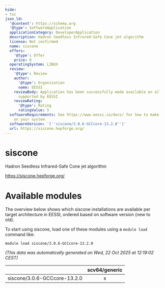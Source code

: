 ```yaml
---
hide:
- toc
json_ld:
  '@context': https://schema.org
  '@type': SoftwareApplication
  applicationCategory: DeveloperApplication
  description: Hadron Seedless Infrared-Safe Cone jet algorithm
  license: Not confirmed
  name: siscone
  offers:
    '@type': Offer
    price: 0
  operatingSystem: LINUX
  review:
    '@type': Review
    author:
      '@type': Organization
      name: EESSI
    reviewBody: Application has been successfully made available on all architectures
      supported by EESSI
    reviewRating:
      '@type': Rating
      ratingValue: 5
  softwareRequirements: See https://www.eessi.io/docs/ for how to make EESSI available
    on your system
  softwareVersion: '[''siscone/3.0.6-GCCcore-13.2.0'']'
  url: https://siscone.hepforge.org/
---
```


siscone
=======


Hadron Seedless Infrared-Safe Cone jet algorithm

https://siscone.hepforge.org/
# Available modules


The overview below shows which siscone installations are available per target architecture in EESSI, ordered based on software version (new to old).

To start using siscone, load one of these modules using a `module load` command like:

```shell
module load siscone/3.0.6-GCCcore-13.2.0
```

*(This data was automatically generated on Wed, 22 Oct 2025 at 12:19:02 CEST)*

| |scv64/generic|
| :---: | :---: |
|siscone/3.0.6-GCCcore-13.2.0|x|
